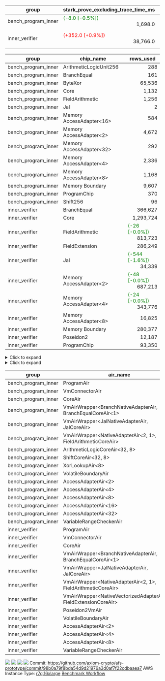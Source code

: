 | group | stark_prove_excluding_trace_time_ms | total_cells | total_cells_used | total_proof_time_ms | trace_gen_time_ms | verify_program_compile_ms |
| --- | --- | --- | --- | --- | --- | --- |
| bench_program_inner | <span style="color: green">(-8.0 [-0.5%])</span> <div style='text-align: right'>1,698.0</div>  | <div style='text-align: right'>4,197,724</div>  | <div style='text-align: right'>552,112</div>  | <span style="color: green">(-8.0 [-0.5%])</span> <div style='text-align: right'>1,741.0</div>  | <div style='text-align: right'>43.0</div>  |  |
| inner_verifier | <span style="color: red">(+352.0 [+0.9%])</span> <div style='text-align: right'>38,766.0</div>  | <div style='text-align: right'>322,043,928</div>  | <span style="color: green">(-7,060 [-0.0%])</span> <div style='text-align: right'>138,528,066</div>  | <span style="color: red">(+335.0 [+0.8%])</span> <div style='text-align: right'>44,713.0</div>  | <span style="color: green">(-17.0 [-0.3%])</span> <div style='text-align: right'>5,947.0</div>  | <span style="color: red">(+3.0 [+0.7%])</span> <div style='text-align: right'>423.0</div>  |

| group | chip_name | rows_used |
| --- | --- | --- |
| bench_program_inner | ArithmeticLogicUnit256 | <div style='text-align: right'>288</div>  |
| bench_program_inner | BranchEqual | <div style='text-align: right'>161</div>  |
| bench_program_inner | ByteXor | <div style='text-align: right'>65,536</div>  |
| bench_program_inner | Core | <div style='text-align: right'>1,132</div>  |
| bench_program_inner | FieldArithmetic | <div style='text-align: right'>1,256</div>  |
| bench_program_inner | Jal | <div style='text-align: right'>2</div>  |
| bench_program_inner | Memory AccessAdapter<16> | <div style='text-align: right'>584</div>  |
| bench_program_inner | Memory AccessAdapter<2> | <div style='text-align: right'>4,672</div>  |
| bench_program_inner | Memory AccessAdapter<32> | <div style='text-align: right'>292</div>  |
| bench_program_inner | Memory AccessAdapter<4> | <div style='text-align: right'>2,336</div>  |
| bench_program_inner | Memory AccessAdapter<8> | <div style='text-align: right'>1,168</div>  |
| bench_program_inner | Memory Boundary | <div style='text-align: right'>9,607</div>  |
| bench_program_inner | ProgramChip | <div style='text-align: right'>370</div>  |
| bench_program_inner | Shift256 | <div style='text-align: right'>96</div>  |
| inner_verifier | BranchEqual | <div style='text-align: right'>366,627</div>  |
| inner_verifier | Core | <div style='text-align: right'>1,293,724</div>  |
| inner_verifier | FieldArithmetic | <span style="color: green">(-26 [-0.0%])</span> <div style='text-align: right'>813,723</div>  |
| inner_verifier | FieldExtension | <div style='text-align: right'>286,249</div>  |
| inner_verifier | Jal | <span style="color: green">(-544 [-1.6%])</span> <div style='text-align: right'>34,339</div>  |
| inner_verifier | Memory AccessAdapter<2> | <span style="color: green">(-48 [-0.0%])</span> <div style='text-align: right'>687,213</div>  |
| inner_verifier | Memory AccessAdapter<4> | <span style="color: green">(-24 [-0.0%])</span> <div style='text-align: right'>343,776</div>  |
| inner_verifier | Memory AccessAdapter<8> | <div style='text-align: right'>16,825</div>  |
| inner_verifier | Memory Boundary | <div style='text-align: right'>280,377</div>  |
| inner_verifier | Poseidon2 | <div style='text-align: right'>12,187</div>  |
| inner_verifier | ProgramChip | <div style='text-align: right'>93,350</div>  |

<details>
<summary>Click to expand</summary>

| group | dsl_ir | opcode | frequency |
| --- | --- | --- | --- |
| bench_program_inner |  | JAL | <div style='text-align: right'>1</div>  |
| bench_program_inner |  | STOREW | <div style='text-align: right'>2</div>  |
| bench_program_inner | Add256 | ADD<32,8> | <div style='text-align: right'>64</div>  |
| bench_program_inner | AddVI | ADD | <div style='text-align: right'>448</div>  |
| bench_program_inner | Alloc | ADD | <div style='text-align: right'>388</div>  |
| bench_program_inner | Alloc | LOADW | <div style='text-align: right'>388</div>  |
| bench_program_inner | Alloc | MUL | <div style='text-align: right'>388</div>  |
| bench_program_inner | And256 | AND<32,8> | <div style='text-align: right'>32</div>  |
| bench_program_inner | EqualTo256 | EQ<32,8> | <div style='text-align: right'>32</div>  |
| bench_program_inner | For | ADD | <div style='text-align: right'>32</div>  |
| bench_program_inner | For | BNE | <div style='text-align: right'>33</div>  |
| bench_program_inner | For | JAL | <div style='text-align: right'>1</div>  |
| bench_program_inner | For | STOREW | <div style='text-align: right'>1</div>  |
| bench_program_inner | IfEqI | BNE | <div style='text-align: right'>128</div>  |
| bench_program_inner | ImmV | STOREW | <div style='text-align: right'>517</div>  |
| bench_program_inner | LessThanI256 | SLT<32,8> | <div style='text-align: right'>32</div>  |
| bench_program_inner | LessThanU256 | LT<32,8> | <div style='text-align: right'>32</div>  |
| bench_program_inner | LoadV | LOADW | <div style='text-align: right'>96</div>  |
| bench_program_inner | Or256 | OR<32,8> | <div style='text-align: right'>32</div>  |
| bench_program_inner | ShiftLeft256 | SLL<32,8> | <div style='text-align: right'>32</div>  |
| bench_program_inner | ShiftRightArith256 | SRA<32,8> | <div style='text-align: right'>32</div>  |
| bench_program_inner | ShiftRightLogic256 | SRL<32,8> | <div style='text-align: right'>32</div>  |
| bench_program_inner | StoreV | STOREW | <div style='text-align: right'>128</div>  |
| bench_program_inner | Sub256 | SUB<32,8> | <div style='text-align: right'>32</div>  |
| bench_program_inner | Xor256 | XOR<32,8> | <div style='text-align: right'>32</div>  |
| inner_verifier |  | JAL | <div style='text-align: right'>1</div>  |
| inner_verifier |  | STOREW | <div style='text-align: right'>2</div>  |
| inner_verifier | AddE | FE4ADD | <div style='text-align: right'>73,620</div>  |
| inner_verifier | AddEFFI | LOADW | <div style='text-align: right'>136</div>  |
| inner_verifier | AddEFFI | STOREW | <div style='text-align: right'>408</div>  |
| inner_verifier | AddEFI | ADD | <div style='text-align: right'>208</div>  |
| inner_verifier | AddEI | ADD | <div style='text-align: right'>27,052</div>  |
| inner_verifier | AddFI | ADD | <span style="color: green">(-26 [-0.1%])</span> <div style='text-align: right'>21,508</div>  |
| inner_verifier | AddV | ADD | <div style='text-align: right'>6,589</div>  |
| inner_verifier | AddVI | ADD | <div style='text-align: right'>153,490</div>  |
| inner_verifier | Alloc | ADD | <div style='text-align: right'>25,330</div>  |
| inner_verifier | Alloc | LOADW | <div style='text-align: right'>25,330</div>  |
| inner_verifier | Alloc | MUL | <div style='text-align: right'>15,360</div>  |
| inner_verifier | AssertEqE | BNE | <div style='text-align: right'>148</div>  |
| inner_verifier | AssertEqEI | BNE | <div style='text-align: right'>4</div>  |
| inner_verifier | AssertEqF | BNE | <div style='text-align: right'>4,054</div>  |
| inner_verifier | AssertEqV | BNE | <div style='text-align: right'>1,226</div>  |
| inner_verifier | AssertEqVI | BNE | <div style='text-align: right'>193</div>  |
| inner_verifier | CycleTrackerEnd | CT_END | <div style='text-align: right'>40,453</div>  |
| inner_verifier | CycleTrackerStart | CT_START | <div style='text-align: right'>40,453</div>  |
| inner_verifier | DivE | BBE4DIV | <div style='text-align: right'>63,725</div>  |
| inner_verifier | DivEIN | BBE4DIV | <div style='text-align: right'>42</div>  |
| inner_verifier | DivEIN | STOREW | <div style='text-align: right'>168</div>  |
| inner_verifier | DivFIN | DIV | <div style='text-align: right'>100</div>  |
| inner_verifier | For | ADD | <div style='text-align: right'>256,879</div>  |
| inner_verifier | For | BNE | <div style='text-align: right'>277,942</div>  |
| inner_verifier | For | JAL | <div style='text-align: right'>21,063</div>  |
| inner_verifier | For | LOADW | <div style='text-align: right'>1,155</div>  |
| inner_verifier | For | STOREW | <div style='text-align: right'>19,908</div>  |
| inner_verifier | HintBitsF | HINT_BITS | <div style='text-align: right'>22</div>  |
| inner_verifier | HintInputVec | HINT_INPUT | <div style='text-align: right'>9,970</div>  |
| inner_verifier | IfEq | BNE | <div style='text-align: right'>9,707</div>  |
| inner_verifier | IfEqI | BNE | <div style='text-align: right'>65,182</div>  |
| inner_verifier | IfEqI | JAL | <span style="color: green">(-544 [-3.9%])</span> <div style='text-align: right'>13,254</div>  |
| inner_verifier | IfNe | BEQ | <div style='text-align: right'>6,956</div>  |
| inner_verifier | IfNe | JAL | <div style='text-align: right'>21</div>  |
| inner_verifier | IfNeI | BEQ | <div style='text-align: right'>1,215</div>  |
| inner_verifier | ImmE | STOREW | <div style='text-align: right'>7,396</div>  |
| inner_verifier | ImmF | STOREW | <div style='text-align: right'>18,229</div>  |
| inner_verifier | ImmV | STOREW | <div style='text-align: right'>14,568</div>  |
| inner_verifier | LoadE | LOADW | <div style='text-align: right'>16,488</div>  |
| inner_verifier | LoadE | LOADW2 | <div style='text-align: right'>279,952</div>  |
| inner_verifier | LoadF | LOADW | <div style='text-align: right'>11,473</div>  |
| inner_verifier | LoadF | LOADW2 | <div style='text-align: right'>104,055</div>  |
| inner_verifier | LoadV | LOADW | <div style='text-align: right'>12,154</div>  |
| inner_verifier | LoadV | LOADW2 | <div style='text-align: right'>85,328</div>  |
| inner_verifier | MulE | BBE4MUL | <div style='text-align: right'>143,041</div>  |
| inner_verifier | MulEF | MUL | <div style='text-align: right'>1,764</div>  |
| inner_verifier | MulEFI | MUL | <div style='text-align: right'>544</div>  |
| inner_verifier | MulEI | BBE4MUL | <div style='text-align: right'>1,798</div>  |
| inner_verifier | MulEI | STOREW | <div style='text-align: right'>7,192</div>  |
| inner_verifier | MulF | MUL | <div style='text-align: right'>40,021</div>  |
| inner_verifier | MulFI | MUL | <div style='text-align: right'>16</div>  |
| inner_verifier | MulV | MUL | <div style='text-align: right'>682</div>  |
| inner_verifier | MulVI | MUL | <div style='text-align: right'>8,686</div>  |
| inner_verifier | NegE | MUL | <div style='text-align: right'>156</div>  |
| inner_verifier | Poseidon2CompressBabyBear | COMP_POS2 | <div style='text-align: right'>7,476</div>  |
| inner_verifier | Poseidon2PermuteBabyBear | PERM_POS2 | <div style='text-align: right'>4,711</div>  |
| inner_verifier | StoreE | STOREW | <div style='text-align: right'>11,292</div>  |
| inner_verifier | StoreE | STOREW2 | <div style='text-align: right'>13,844</div>  |
| inner_verifier | StoreF | STOREW | <div style='text-align: right'>15,404</div>  |
| inner_verifier | StoreF | STOREW2 | <div style='text-align: right'>36,554</div>  |
| inner_verifier | StoreHintWord | ADD | <div style='text-align: right'>102,647</div>  |
| inner_verifier | StoreHintWord | SHINTW | <div style='text-align: right'>113,299</div>  |
| inner_verifier | StoreV | STOREW | <div style='text-align: right'>1,454</div>  |
| inner_verifier | StoreV | STOREW2 | <div style='text-align: right'>26,919</div>  |
| inner_verifier | SubE | FE4SUB | <div style='text-align: right'>4,023</div>  |
| inner_verifier | SubEF | LOADW | <div style='text-align: right'>380,118</div>  |
| inner_verifier | SubEF | SUB | <div style='text-align: right'>126,706</div>  |
| inner_verifier | SubEFI | ADD | <div style='text-align: right'>568</div>  |
| inner_verifier | SubEI | ADD | <div style='text-align: right'>336</div>  |
| inner_verifier | SubV | SUB | <div style='text-align: right'>23,452</div>  |
| inner_verifier | SubVI | SUB | <div style='text-align: right'>1,272</div>  |
| inner_verifier | SubVIN | SUB | <div style='text-align: right'>357</div>  |

</details>

<details>
<summary>Click to expand</summary>

| group | air_name | dsl_ir | opcode | cells_used |
| --- | --- | --- | --- | --- |
| bench_program_inner | <JalNativeAdapterAir,JalCoreAir> |  | JAL | <div style='text-align: right'>10</div>  |
| bench_program_inner | Boundary |  | JAL | <div style='text-align: right'>19</div>  |
| bench_program_inner | Boundary |  | STOREW | <div style='text-align: right'>38</div>  |
| bench_program_inner | CoreAir |  | STOREW | <div style='text-align: right'>110</div>  |
| bench_program_inner | AccessAdapter<16> | Add256 | ADD<32,8> | <div style='text-align: right'>3,300</div>  |
| bench_program_inner | AccessAdapter<2> | Add256 | ADD<32,8> | <div style='text-align: right'>11,616</div>  |
| bench_program_inner | AccessAdapter<32> | Add256 | ADD<32,8> | <div style='text-align: right'>2,706</div>  |
| bench_program_inner | AccessAdapter<4> | Add256 | ADD<32,8> | <div style='text-align: right'>6,864</div>  |
| bench_program_inner | AccessAdapter<8> | Add256 | ADD<32,8> | <div style='text-align: right'>4,488</div>  |
| bench_program_inner | ArithmeticLogicCoreAir<32, 8> | Add256 | ADD<32,8> | <div style='text-align: right'>11,008</div>  |
| bench_program_inner | Boundary | Add256 | ADD<32,8> | <div style='text-align: right'>38,912</div>  |
| bench_program_inner | <NativeAdapterAir<2, 1>,FieldArithmeticCoreAir> | AddVI | ADD | <div style='text-align: right'>13,440</div>  |
| bench_program_inner | Boundary | AddVI | ADD | <div style='text-align: right'>38</div>  |
| bench_program_inner | <NativeAdapterAir<2, 1>,FieldArithmeticCoreAir> | Alloc | ADD | <div style='text-align: right'>11,640</div>  |
| bench_program_inner | Boundary | Alloc | LOADW | <div style='text-align: right'>285</div>  |
| bench_program_inner | CoreAir | Alloc | LOADW | <div style='text-align: right'>21,340</div>  |
| bench_program_inner | <NativeAdapterAir<2, 1>,FieldArithmeticCoreAir> | Alloc | MUL | <div style='text-align: right'>11,640</div>  |
| bench_program_inner | AccessAdapter<16> | And256 | AND<32,8> | <div style='text-align: right'>1,600</div>  |
| bench_program_inner | AccessAdapter<2> | And256 | AND<32,8> | <div style='text-align: right'>5,632</div>  |
| bench_program_inner | AccessAdapter<32> | And256 | AND<32,8> | <div style='text-align: right'>1,312</div>  |
| bench_program_inner | AccessAdapter<4> | And256 | AND<32,8> | <div style='text-align: right'>3,328</div>  |
| bench_program_inner | AccessAdapter<8> | And256 | AND<32,8> | <div style='text-align: right'>2,176</div>  |
| bench_program_inner | ArithmeticLogicCoreAir<32, 8> | And256 | AND<32,8> | <div style='text-align: right'>5,504</div>  |
| bench_program_inner | Boundary | And256 | AND<32,8> | <div style='text-align: right'>19,456</div>  |
| bench_program_inner | ArithmeticLogicCoreAir<32, 8> | EqualTo256 | EQ<32,8> | <div style='text-align: right'>5,504</div>  |
| bench_program_inner | Boundary | EqualTo256 | EQ<32,8> | <div style='text-align: right'>608</div>  |
| bench_program_inner | <NativeAdapterAir<2, 1>,FieldArithmeticCoreAir> | For | ADD | <div style='text-align: right'>960</div>  |
| bench_program_inner | <BranchNativeAdapterAir,BranchEqualCoreAir<1>> | For | BNE | <div style='text-align: right'>759</div>  |
| bench_program_inner | <JalNativeAdapterAir,JalCoreAir> | For | JAL | <div style='text-align: right'>10</div>  |
| bench_program_inner | Boundary | For | STOREW | <div style='text-align: right'>19</div>  |
| bench_program_inner | CoreAir | For | STOREW | <div style='text-align: right'>55</div>  |
| bench_program_inner | <BranchNativeAdapterAir,BranchEqualCoreAir<1>> | IfEqI | BNE | <div style='text-align: right'>2,944</div>  |
| bench_program_inner | Boundary | ImmV | STOREW | <div style='text-align: right'>2,717</div>  |
| bench_program_inner | CoreAir | ImmV | STOREW | <div style='text-align: right'>28,435</div>  |
| bench_program_inner | ArithmeticLogicCoreAir<32, 8> | LessThanI256 | SLT<32,8> | <div style='text-align: right'>5,504</div>  |
| bench_program_inner | Boundary | LessThanI256 | SLT<32,8> | <div style='text-align: right'>608</div>  |
| bench_program_inner | ArithmeticLogicCoreAir<32, 8> | LessThanU256 | LT<32,8> | <div style='text-align: right'>5,504</div>  |
| bench_program_inner | Boundary | LessThanU256 | LT<32,8> | <div style='text-align: right'>608</div>  |
| bench_program_inner | Boundary | LoadV | LOADW | <div style='text-align: right'>57</div>  |
| bench_program_inner | CoreAir | LoadV | LOADW | <div style='text-align: right'>5,280</div>  |
| bench_program_inner | AccessAdapter<16> | Or256 | OR<32,8> | <div style='text-align: right'>1,600</div>  |
| bench_program_inner | AccessAdapter<2> | Or256 | OR<32,8> | <div style='text-align: right'>5,632</div>  |
| bench_program_inner | AccessAdapter<32> | Or256 | OR<32,8> | <div style='text-align: right'>1,312</div>  |
| bench_program_inner | AccessAdapter<4> | Or256 | OR<32,8> | <div style='text-align: right'>3,328</div>  |
| bench_program_inner | AccessAdapter<8> | Or256 | OR<32,8> | <div style='text-align: right'>2,176</div>  |
| bench_program_inner | ArithmeticLogicCoreAir<32, 8> | Or256 | OR<32,8> | <div style='text-align: right'>5,504</div>  |
| bench_program_inner | Boundary | Or256 | OR<32,8> | <div style='text-align: right'>19,456</div>  |
| bench_program_inner | AccessAdapter<16> | ShiftLeft256 | SLL<32,8> | <div style='text-align: right'>1,600</div>  |
| bench_program_inner | AccessAdapter<2> | ShiftLeft256 | SLL<32,8> | <div style='text-align: right'>5,632</div>  |
| bench_program_inner | AccessAdapter<32> | ShiftLeft256 | SLL<32,8> | <div style='text-align: right'>1,312</div>  |
| bench_program_inner | AccessAdapter<4> | ShiftLeft256 | SLL<32,8> | <div style='text-align: right'>3,328</div>  |
| bench_program_inner | AccessAdapter<8> | ShiftLeft256 | SLL<32,8> | <div style='text-align: right'>2,176</div>  |
| bench_program_inner | Boundary | ShiftLeft256 | SLL<32,8> | <div style='text-align: right'>19,456</div>  |
| bench_program_inner | ShiftCoreAir<32, 8> | ShiftLeft256 | SLL<32,8> | <div style='text-align: right'>7,552</div>  |
| bench_program_inner | AccessAdapter<16> | ShiftRightArith256 | SRA<32,8> | <div style='text-align: right'>1,600</div>  |
| bench_program_inner | AccessAdapter<2> | ShiftRightArith256 | SRA<32,8> | <div style='text-align: right'>5,632</div>  |
| bench_program_inner | AccessAdapter<32> | ShiftRightArith256 | SRA<32,8> | <div style='text-align: right'>1,312</div>  |
| bench_program_inner | AccessAdapter<4> | ShiftRightArith256 | SRA<32,8> | <div style='text-align: right'>3,328</div>  |
| bench_program_inner | AccessAdapter<8> | ShiftRightArith256 | SRA<32,8> | <div style='text-align: right'>2,176</div>  |
| bench_program_inner | Boundary | ShiftRightArith256 | SRA<32,8> | <div style='text-align: right'>19,456</div>  |
| bench_program_inner | ShiftCoreAir<32, 8> | ShiftRightArith256 | SRA<32,8> | <div style='text-align: right'>7,552</div>  |
| bench_program_inner | AccessAdapter<16> | ShiftRightLogic256 | SRL<32,8> | <div style='text-align: right'>1,650</div>  |
| bench_program_inner | AccessAdapter<2> | ShiftRightLogic256 | SRL<32,8> | <div style='text-align: right'>5,808</div>  |
| bench_program_inner | AccessAdapter<32> | ShiftRightLogic256 | SRL<32,8> | <div style='text-align: right'>1,353</div>  |
| bench_program_inner | AccessAdapter<4> | ShiftRightLogic256 | SRL<32,8> | <div style='text-align: right'>3,432</div>  |
| bench_program_inner | AccessAdapter<8> | ShiftRightLogic256 | SRL<32,8> | <div style='text-align: right'>2,244</div>  |
| bench_program_inner | Boundary | ShiftRightLogic256 | SRL<32,8> | <div style='text-align: right'>19,456</div>  |
| bench_program_inner | ShiftCoreAir<32, 8> | ShiftRightLogic256 | SRL<32,8> | <div style='text-align: right'>7,552</div>  |
| bench_program_inner | Boundary | StoreV | STOREW | <div style='text-align: right'>2,432</div>  |
| bench_program_inner | CoreAir | StoreV | STOREW | <div style='text-align: right'>7,040</div>  |
| bench_program_inner | AccessAdapter<16> | Sub256 | SUB<32,8> | <div style='text-align: right'>1,650</div>  |
| bench_program_inner | AccessAdapter<2> | Sub256 | SUB<32,8> | <div style='text-align: right'>5,808</div>  |
| bench_program_inner | AccessAdapter<32> | Sub256 | SUB<32,8> | <div style='text-align: right'>1,353</div>  |
| bench_program_inner | AccessAdapter<4> | Sub256 | SUB<32,8> | <div style='text-align: right'>3,432</div>  |
| bench_program_inner | AccessAdapter<8> | Sub256 | SUB<32,8> | <div style='text-align: right'>2,244</div>  |
| bench_program_inner | ArithmeticLogicCoreAir<32, 8> | Sub256 | SUB<32,8> | <div style='text-align: right'>5,504</div>  |
| bench_program_inner | Boundary | Sub256 | SUB<32,8> | <div style='text-align: right'>19,456</div>  |
| bench_program_inner | AccessAdapter<16> | Xor256 | XOR<32,8> | <div style='text-align: right'>1,600</div>  |
| bench_program_inner | AccessAdapter<2> | Xor256 | XOR<32,8> | <div style='text-align: right'>5,632</div>  |
| bench_program_inner | AccessAdapter<32> | Xor256 | XOR<32,8> | <div style='text-align: right'>1,312</div>  |
| bench_program_inner | AccessAdapter<4> | Xor256 | XOR<32,8> | <div style='text-align: right'>3,328</div>  |
| bench_program_inner | AccessAdapter<8> | Xor256 | XOR<32,8> | <div style='text-align: right'>2,176</div>  |
| bench_program_inner | ArithmeticLogicCoreAir<32, 8> | Xor256 | XOR<32,8> | <div style='text-align: right'>5,504</div>  |
| bench_program_inner | Boundary | Xor256 | XOR<32,8> | <div style='text-align: right'>19,456</div>  |
| inner_verifier | <JalNativeAdapterAir,JalCoreAir> |  | JAL | <div style='text-align: right'>10</div>  |
| inner_verifier | Boundary |  | JAL | <div style='text-align: right'>19</div>  |
| inner_verifier | Boundary |  | STOREW | <div style='text-align: right'>38</div>  |
| inner_verifier | CoreAir |  | STOREW | <div style='text-align: right'>110</div>  |
| inner_verifier | <NativeVectorizedAdapterAir<4>,FieldExtensionCoreAir> | AddE | FE4ADD | <div style='text-align: right'>2,944,800</div>  |
| inner_verifier | AccessAdapter<2> | AddE | FE4ADD | <div style='text-align: right'>218,064</div>  |
| inner_verifier | AccessAdapter<4> | AddE | FE4ADD | <div style='text-align: right'>128,856</div>  |
| inner_verifier | Boundary | AddE | FE4ADD | <div style='text-align: right'>412,680</div>  |
| inner_verifier | AccessAdapter<2> | AddEFFI | LOADW | <div style='text-align: right'>957</div>  |
| inner_verifier | AccessAdapter<4> | AddEFFI | LOADW | <div style='text-align: right'>1,131</div>  |
| inner_verifier | Boundary | AddEFFI | LOADW | <div style='text-align: right'>456</div>  |
| inner_verifier | CoreAir | AddEFFI | LOADW | <div style='text-align: right'>7,480</div>  |
| inner_verifier | AccessAdapter<2> | AddEFFI | STOREW | <div style='text-align: right'>957</div>  |
| inner_verifier | Boundary | AddEFFI | STOREW | <div style='text-align: right'>1,368</div>  |
| inner_verifier | CoreAir | AddEFFI | STOREW | <div style='text-align: right'>22,440</div>  |
| inner_verifier | <NativeAdapterAir<2, 1>,FieldArithmeticCoreAir> | AddEFI | ADD | <div style='text-align: right'>6,240</div>  |
| inner_verifier | AccessAdapter<2> | AddEFI | ADD | <div style='text-align: right'>770</div>  |
| inner_verifier | AccessAdapter<4> | AddEFI | ADD | <div style='text-align: right'>455</div>  |
| inner_verifier | Boundary | AddEFI | ADD | <div style='text-align: right'>2,356</div>  |
| inner_verifier | <NativeAdapterAir<2, 1>,FieldArithmeticCoreAir> | AddEI | ADD | <div style='text-align: right'>811,560</div>  |
| inner_verifier | AccessAdapter<2> | AddEI | ADD | <span style="color: green">(-264 [-0.2%])</span> <div style='text-align: right'>160,292</div>  |
| inner_verifier | AccessAdapter<4> | AddEI | ADD | <span style="color: green">(-156 [-0.2%])</span> <div style='text-align: right'>94,718</div>  |
| inner_verifier | Boundary | AddEI | ADD | <div style='text-align: right'>350,740</div>  |
| inner_verifier | <NativeAdapterAir<2, 1>,FieldArithmeticCoreAir> | AddFI | ADD | <span style="color: green">(-780 [-0.1%])</span> <div style='text-align: right'>645,240</div>  |
| inner_verifier | Boundary | AddFI | ADD | <div style='text-align: right'>437</div>  |
| inner_verifier | <NativeAdapterAir<2, 1>,FieldArithmeticCoreAir> | AddV | ADD | <div style='text-align: right'>197,670</div>  |
| inner_verifier | Boundary | AddV | ADD | <div style='text-align: right'>38</div>  |
| inner_verifier | <NativeAdapterAir<2, 1>,FieldArithmeticCoreAir> | AddVI | ADD | <div style='text-align: right'>4,604,700</div>  |
| inner_verifier | Boundary | AddVI | ADD | <div style='text-align: right'>14,953</div>  |
| inner_verifier | <NativeAdapterAir<2, 1>,FieldArithmeticCoreAir> | Alloc | ADD | <div style='text-align: right'>759,900</div>  |
| inner_verifier | Boundary | Alloc | LOADW | <div style='text-align: right'>1,653</div>  |
| inner_verifier | CoreAir | Alloc | LOADW | <div style='text-align: right'>1,393,150</div>  |
| inner_verifier | <NativeAdapterAir<2, 1>,FieldArithmeticCoreAir> | Alloc | MUL | <div style='text-align: right'>460,800</div>  |
| inner_verifier | AccessAdapter<2> | Alloc | MUL | <div style='text-align: right'>22</div>  |
| inner_verifier | AccessAdapter<4> | Alloc | MUL | <div style='text-align: right'>26</div>  |
| inner_verifier | <BranchNativeAdapterAir,BranchEqualCoreAir<1>> | AssertEqE | BNE | <div style='text-align: right'>3,404</div>  |
| inner_verifier | AccessAdapter<2> | AssertEqE | BNE | <div style='text-align: right'>814</div>  |
| inner_verifier | AccessAdapter<4> | AssertEqE | BNE | <div style='text-align: right'>481</div>  |
| inner_verifier | <BranchNativeAdapterAir,BranchEqualCoreAir<1>> | AssertEqEI | BNE | <div style='text-align: right'>92</div>  |
| inner_verifier | AccessAdapter<2> | AssertEqEI | BNE | <div style='text-align: right'>22</div>  |
| inner_verifier | AccessAdapter<4> | AssertEqEI | BNE | <div style='text-align: right'>13</div>  |
| inner_verifier | <BranchNativeAdapterAir,BranchEqualCoreAir<1>> | AssertEqF | BNE | <div style='text-align: right'>93,242</div>  |
| inner_verifier | <BranchNativeAdapterAir,BranchEqualCoreAir<1>> | AssertEqV | BNE | <div style='text-align: right'>28,198</div>  |
| inner_verifier | <BranchNativeAdapterAir,BranchEqualCoreAir<1>> | AssertEqVI | BNE | <div style='text-align: right'>4,439</div>  |
| inner_verifier | CoreAir | CycleTrackerEnd | CT_END | <div style='text-align: right'>2,224,915</div>  |
| inner_verifier | CoreAir | CycleTrackerStart | CT_START | <div style='text-align: right'>2,224,915</div>  |
| inner_verifier | <NativeVectorizedAdapterAir<4>,FieldExtensionCoreAir> | DivE | BBE4DIV | <div style='text-align: right'>2,549,000</div>  |
| inner_verifier | AccessAdapter<2> | DivE | BBE4DIV | <div style='text-align: right'>2,787,862</div>  |
| inner_verifier | AccessAdapter<4> | DivE | BBE4DIV | <div style='text-align: right'>1,647,373</div>  |
| inner_verifier | <NativeVectorizedAdapterAir<4>,FieldExtensionCoreAir> | DivEIN | BBE4DIV | <div style='text-align: right'>1,680</div>  |
| inner_verifier | AccessAdapter<2> | DivEIN | BBE4DIV | <div style='text-align: right'>1,782</div>  |
| inner_verifier | AccessAdapter<4> | DivEIN | BBE4DIV | <div style='text-align: right'>1,053</div>  |
| inner_verifier | Boundary | DivEIN | BBE4DIV | <div style='text-align: right'>608</div>  |
| inner_verifier | AccessAdapter<2> | DivEIN | STOREW | <div style='text-align: right'>605</div>  |
| inner_verifier | AccessAdapter<4> | DivEIN | STOREW | <div style='text-align: right'>169</div>  |
| inner_verifier | CoreAir | DivEIN | STOREW | <div style='text-align: right'>9,240</div>  |
| inner_verifier | <NativeAdapterAir<2, 1>,FieldArithmeticCoreAir> | DivFIN | DIV | <div style='text-align: right'>3,000</div>  |
| inner_verifier | <NativeAdapterAir<2, 1>,FieldArithmeticCoreAir> | For | ADD | <div style='text-align: right'>7,706,370</div>  |
| inner_verifier | <BranchNativeAdapterAir,BranchEqualCoreAir<1>> | For | BNE | <div style='text-align: right'>6,392,666</div>  |
| inner_verifier | <JalNativeAdapterAir,JalCoreAir> | For | JAL | <div style='text-align: right'>210,630</div>  |
| inner_verifier | AccessAdapter<2> | For | JAL | <div style='text-align: right'>517</div>  |
| inner_verifier | AccessAdapter<4> | For | JAL | <div style='text-align: right'>611</div>  |
| inner_verifier | Boundary | For | LOADW | <div style='text-align: right'>399</div>  |
| inner_verifier | CoreAir | For | LOADW | <div style='text-align: right'>63,525</div>  |
| inner_verifier | Boundary | For | STOREW | <div style='text-align: right'>1,045</div>  |
| inner_verifier | CoreAir | For | STOREW | <div style='text-align: right'>1,094,940</div>  |
| inner_verifier | CoreAir | HintBitsF | HINT_BITS | <div style='text-align: right'>1,210</div>  |
| inner_verifier | CoreAir | HintInputVec | HINT_INPUT | <div style='text-align: right'>548,350</div>  |
| inner_verifier | <BranchNativeAdapterAir,BranchEqualCoreAir<1>> | IfEq | BNE | <div style='text-align: right'>223,261</div>  |
| inner_verifier | <BranchNativeAdapterAir,BranchEqualCoreAir<1>> | IfEqI | BNE | <div style='text-align: right'>1,499,186</div>  |
| inner_verifier | <JalNativeAdapterAir,JalCoreAir> | IfEqI | JAL | <span style="color: green">(-5,440 [-3.9%])</span> <div style='text-align: right'>132,540</div>  |
| inner_verifier | <BranchNativeAdapterAir,BranchEqualCoreAir<1>> | IfNe | BEQ | <div style='text-align: right'>159,988</div>  |
| inner_verifier | <JalNativeAdapterAir,JalCoreAir> | IfNe | JAL | <div style='text-align: right'>210</div>  |
| inner_verifier | <BranchNativeAdapterAir,BranchEqualCoreAir<1>> | IfNeI | BEQ | <div style='text-align: right'>27,945</div>  |
| inner_verifier | AccessAdapter<2> | ImmE | STOREW | <div style='text-align: right'>4,048</div>  |
| inner_verifier | AccessAdapter<4> | ImmE | STOREW | <div style='text-align: right'>2,392</div>  |
| inner_verifier | Boundary | ImmE | STOREW | <div style='text-align: right'>116,356</div>  |
| inner_verifier | CoreAir | ImmE | STOREW | <div style='text-align: right'>406,780</div>  |
| inner_verifier | Boundary | ImmF | STOREW | <div style='text-align: right'>2,337</div>  |
| inner_verifier | CoreAir | ImmF | STOREW | <div style='text-align: right'>1,002,595</div>  |
| inner_verifier | Boundary | ImmV | STOREW | <div style='text-align: right'>15,067</div>  |
| inner_verifier | CoreAir | ImmV | STOREW | <div style='text-align: right'>801,240</div>  |
| inner_verifier | AccessAdapter<2> | LoadE | LOADW | <div style='text-align: right'>66,814</div>  |
| inner_verifier | AccessAdapter<4> | LoadE | LOADW | <div style='text-align: right'>39,481</div>  |
| inner_verifier | Boundary | LoadE | LOADW | <div style='text-align: right'>5,244</div>  |
| inner_verifier | CoreAir | LoadE | LOADW | <div style='text-align: right'>906,840</div>  |
| inner_verifier | AccessAdapter<2> | LoadE | LOADW2 | <div style='text-align: right'>24,090</div>  |
| inner_verifier | AccessAdapter<4> | LoadE | LOADW2 | <div style='text-align: right'>14,235</div>  |
| inner_verifier | Boundary | LoadE | LOADW2 | <div style='text-align: right'>76</div>  |
| inner_verifier | CoreAir | LoadE | LOADW2 | <div style='text-align: right'>15,397,360</div>  |
| inner_verifier | AccessAdapter<2> | LoadF | LOADW | <div style='text-align: right'>22,176</div>  |
| inner_verifier | AccessAdapter<4> | LoadF | LOADW | <div style='text-align: right'>13,104</div>  |
| inner_verifier | AccessAdapter<8> | LoadF | LOADW | <div style='text-align: right'>8,568</div>  |
| inner_verifier | Boundary | LoadF | LOADW | <div style='text-align: right'>494</div>  |
| inner_verifier | CoreAir | LoadF | LOADW | <div style='text-align: right'>631,015</div>  |
| inner_verifier | AccessAdapter<2> | LoadF | LOADW2 | <div style='text-align: right'>605</div>  |
| inner_verifier | AccessAdapter<4> | LoadF | LOADW2 | <div style='text-align: right'>364</div>  |
| inner_verifier | AccessAdapter<8> | LoadF | LOADW2 | <div style='text-align: right'>391</div>  |
| inner_verifier | Boundary | LoadF | LOADW2 | <div style='text-align: right'>532</div>  |
| inner_verifier | CoreAir | LoadF | LOADW2 | <div style='text-align: right'>5,723,025</div>  |
| inner_verifier | Boundary | LoadV | LOADW | <div style='text-align: right'>13,737</div>  |
| inner_verifier | CoreAir | LoadV | LOADW | <div style='text-align: right'>668,470</div>  |
| inner_verifier | Boundary | LoadV | LOADW2 | <div style='text-align: right'>1,615</div>  |
| inner_verifier | CoreAir | LoadV | LOADW2 | <div style='text-align: right'>4,693,040</div>  |
| inner_verifier | <NativeVectorizedAdapterAir<4>,FieldExtensionCoreAir> | MulE | BBE4MUL | <div style='text-align: right'>5,721,640</div>  |
| inner_verifier | AccessAdapter<2> | MulE | BBE4MUL | <span style="color: green">(-264 [-0.1%])</span> <div style='text-align: right'>426,800</div>  |
| inner_verifier | AccessAdapter<4> | MulE | BBE4MUL | <span style="color: green">(-156 [-0.1%])</span> <div style='text-align: right'>252,200</div>  |
| inner_verifier | Boundary | MulE | BBE4MUL | <div style='text-align: right'>820,952</div>  |
| inner_verifier | <NativeAdapterAir<2, 1>,FieldArithmeticCoreAir> | MulEF | MUL | <div style='text-align: right'>52,920</div>  |
| inner_verifier | AccessAdapter<2> | MulEF | MUL | <div style='text-align: right'>8,536</div>  |
| inner_verifier | AccessAdapter<4> | MulEF | MUL | <div style='text-align: right'>5,044</div>  |
| inner_verifier | Boundary | MulEF | MUL | <div style='text-align: right'>1,216</div>  |
| inner_verifier | <NativeAdapterAir<2, 1>,FieldArithmeticCoreAir> | MulEFI | MUL | <div style='text-align: right'>16,320</div>  |
| inner_verifier | AccessAdapter<2> | MulEFI | MUL | <div style='text-align: right'>2,112</div>  |
| inner_verifier | AccessAdapter<4> | MulEFI | MUL | <div style='text-align: right'>1,248</div>  |
| inner_verifier | Boundary | MulEFI | MUL | <div style='text-align: right'>7,296</div>  |
| inner_verifier | <NativeVectorizedAdapterAir<4>,FieldExtensionCoreAir> | MulEI | BBE4MUL | <div style='text-align: right'>71,920</div>  |
| inner_verifier | AccessAdapter<2> | MulEI | BBE4MUL | <div style='text-align: right'>90,024</div>  |
| inner_verifier | AccessAdapter<4> | MulEI | BBE4MUL | <div style='text-align: right'>53,196</div>  |
| inner_verifier | Boundary | MulEI | BBE4MUL | <div style='text-align: right'>25,460</div>  |
| inner_verifier | AccessAdapter<2> | MulEI | STOREW | <div style='text-align: right'>39,314</div>  |
| inner_verifier | AccessAdapter<4> | MulEI | STOREW | <div style='text-align: right'>23,101</div>  |
| inner_verifier | Boundary | MulEI | STOREW | <div style='text-align: right'>57</div>  |
| inner_verifier | CoreAir | MulEI | STOREW | <div style='text-align: right'>395,560</div>  |
| inner_verifier | <NativeAdapterAir<2, 1>,FieldArithmeticCoreAir> | MulF | MUL | <div style='text-align: right'>1,200,630</div>  |
| inner_verifier | Boundary | MulF | MUL | <div style='text-align: right'>19</div>  |
| inner_verifier | <NativeAdapterAir<2, 1>,FieldArithmeticCoreAir> | MulFI | MUL | <div style='text-align: right'>480</div>  |
| inner_verifier | Boundary | MulFI | MUL | <div style='text-align: right'>19</div>  |
| inner_verifier | <NativeAdapterAir<2, 1>,FieldArithmeticCoreAir> | MulV | MUL | <div style='text-align: right'>20,460</div>  |
| inner_verifier | Boundary | MulV | MUL | <div style='text-align: right'>12,901</div>  |
| inner_verifier | <NativeAdapterAir<2, 1>,FieldArithmeticCoreAir> | MulVI | MUL | <div style='text-align: right'>260,580</div>  |
| inner_verifier | Boundary | MulVI | MUL | <div style='text-align: right'>133</div>  |
| inner_verifier | <NativeAdapterAir<2, 1>,FieldArithmeticCoreAir> | NegE | MUL | <div style='text-align: right'>4,680</div>  |
| inner_verifier | AccessAdapter<2> | NegE | MUL | <div style='text-align: right'>968</div>  |
| inner_verifier | AccessAdapter<4> | NegE | MUL | <div style='text-align: right'>572</div>  |
| inner_verifier | Boundary | NegE | MUL | <div style='text-align: right'>1,596</div>  |
| inner_verifier | AccessAdapter<2> | Poseidon2CompressBabyBear | COMP_POS2 | <div style='text-align: right'>301,224</div>  |
| inner_verifier | AccessAdapter<4> | Poseidon2CompressBabyBear | COMP_POS2 | <div style='text-align: right'>177,996</div>  |
| inner_verifier | AccessAdapter<8> | Poseidon2CompressBabyBear | COMP_POS2 | <div style='text-align: right'>116,382</div>  |
| inner_verifier | Poseidon2VmAir<BabyBear> | Poseidon2CompressBabyBear | COMP_POS2 | <div style='text-align: right'>3,124,968</div>  |
| inner_verifier | AccessAdapter<2> | Poseidon2PermuteBabyBear | PERM_POS2 | <div style='text-align: right'>253,759</div>  |
| inner_verifier | AccessAdapter<4> | Poseidon2PermuteBabyBear | PERM_POS2 | <div style='text-align: right'>151,047</div>  |
| inner_verifier | AccessAdapter<8> | Poseidon2PermuteBabyBear | PERM_POS2 | <div style='text-align: right'>99,824</div>  |
| inner_verifier | Poseidon2VmAir<BabyBear> | Poseidon2PermuteBabyBear | PERM_POS2 | <div style='text-align: right'>1,969,198</div>  |
| inner_verifier | AccessAdapter<2> | StoreE | STOREW | <div style='text-align: right'>7,898</div>  |
| inner_verifier | AccessAdapter<4> | StoreE | STOREW | <div style='text-align: right'>4,667</div>  |
| inner_verifier | Boundary | StoreE | STOREW | <div style='text-align: right'>214,548</div>  |
| inner_verifier | CoreAir | StoreE | STOREW | <div style='text-align: right'>621,060</div>  |
| inner_verifier | AccessAdapter<2> | StoreE | STOREW2 | <div style='text-align: right'>60,060</div>  |
| inner_verifier | AccessAdapter<4> | StoreE | STOREW2 | <div style='text-align: right'>35,490</div>  |
| inner_verifier | Boundary | StoreE | STOREW2 | <div style='text-align: right'>28,424</div>  |
| inner_verifier | CoreAir | StoreE | STOREW2 | <div style='text-align: right'>761,420</div>  |
| inner_verifier | Boundary | StoreF | STOREW | <div style='text-align: right'>292,676</div>  |
| inner_verifier | CoreAir | StoreF | STOREW | <div style='text-align: right'>847,220</div>  |
| inner_verifier | AccessAdapter<2> | StoreF | STOREW2 | <div style='text-align: right'>153,307</div>  |
| inner_verifier | AccessAdapter<4> | StoreF | STOREW2 | <div style='text-align: right'>91,689</div>  |
| inner_verifier | AccessAdapter<8> | StoreF | STOREW2 | <div style='text-align: right'>60,860</div>  |
| inner_verifier | Boundary | StoreF | STOREW2 | <div style='text-align: right'>59,812</div>  |
| inner_verifier | CoreAir | StoreF | STOREW2 | <div style='text-align: right'>2,010,470</div>  |
| inner_verifier | <NativeAdapterAir<2, 1>,FieldArithmeticCoreAir> | StoreHintWord | ADD | <div style='text-align: right'>3,079,410</div>  |
| inner_verifier | Boundary | StoreHintWord | SHINTW | <div style='text-align: right'>2,152,681</div>  |
| inner_verifier | CoreAir | StoreHintWord | SHINTW | <div style='text-align: right'>6,231,445</div>  |
| inner_verifier | Boundary | StoreV | STOREW | <div style='text-align: right'>27,626</div>  |
| inner_verifier | CoreAir | StoreV | STOREW | <div style='text-align: right'>79,970</div>  |
| inner_verifier | Boundary | StoreV | STOREW2 | <div style='text-align: right'>507,186</div>  |
| inner_verifier | CoreAir | StoreV | STOREW2 | <div style='text-align: right'>1,480,545</div>  |
| inner_verifier | <NativeVectorizedAdapterAir<4>,FieldExtensionCoreAir> | SubE | FE4SUB | <div style='text-align: right'>160,920</div>  |
| inner_verifier | AccessAdapter<2> | SubE | FE4SUB | <div style='text-align: right'>134,090</div>  |
| inner_verifier | AccessAdapter<4> | SubE | FE4SUB | <div style='text-align: right'>79,235</div>  |
| inner_verifier | Boundary | SubE | FE4SUB | <div style='text-align: right'>208,772</div>  |
| inner_verifier | AccessAdapter<2> | SubEF | LOADW | <div style='text-align: right'>1,393,766</div>  |
| inner_verifier | CoreAir | SubEF | LOADW | <div style='text-align: right'>20,906,490</div>  |
| inner_verifier | <NativeAdapterAir<2, 1>,FieldArithmeticCoreAir> | SubEF | SUB | <div style='text-align: right'>3,801,180</div>  |
| inner_verifier | AccessAdapter<2> | SubEF | SUB | <div style='text-align: right'>1,393,766</div>  |
| inner_verifier | AccessAdapter<4> | SubEF | SUB | <div style='text-align: right'>1,647,178</div>  |
| inner_verifier | <NativeAdapterAir<2, 1>,FieldArithmeticCoreAir> | SubEFI | ADD | <div style='text-align: right'>17,040</div>  |
| inner_verifier | AccessAdapter<2> | SubEFI | ADD | <div style='text-align: right'>506</div>  |
| inner_verifier | AccessAdapter<4> | SubEFI | ADD | <div style='text-align: right'>299</div>  |
| inner_verifier | Boundary | SubEFI | ADD | <div style='text-align: right'>8,892</div>  |
| inner_verifier | <NativeAdapterAir<2, 1>,FieldArithmeticCoreAir> | SubEI | ADD | <div style='text-align: right'>10,080</div>  |
| inner_verifier | AccessAdapter<2> | SubEI | ADD | <div style='text-align: right'>2,816</div>  |
| inner_verifier | AccessAdapter<4> | SubEI | ADD | <div style='text-align: right'>1,664</div>  |
| inner_verifier | Boundary | SubEI | ADD | <div style='text-align: right'>1,216</div>  |
| inner_verifier | <NativeAdapterAir<2, 1>,FieldArithmeticCoreAir> | SubV | SUB | <div style='text-align: right'>703,560</div>  |
| inner_verifier | Boundary | SubV | SUB | <div style='text-align: right'>76</div>  |
| inner_verifier | <NativeAdapterAir<2, 1>,FieldArithmeticCoreAir> | SubVI | SUB | <div style='text-align: right'>38,160</div>  |
| inner_verifier | Boundary | SubVI | SUB | <div style='text-align: right'>13,357</div>  |
| inner_verifier | <NativeAdapterAir<2, 1>,FieldArithmeticCoreAir> | SubVIN | SUB | <div style='text-align: right'>10,710</div>  |

</details>

| group | air_name | cells | constraints | interactions | main_cols | perm_cols | prep_cols | quotient_deg | rows |
| --- | --- | --- | --- | --- | --- | --- | --- | --- | --- |
| bench_program_inner | ProgramAir | <div style='text-align: right'>9,216</div>  | <div style='text-align: right'>4</div>  | <div style='text-align: right'>1</div>  | <div style='text-align: right'>10</div>  | <div style='text-align: right'>8</div>  |  | <div style='text-align: right'>1</div>  | <div style='text-align: right'>512</div>  |
| bench_program_inner | VmConnectorAir | <div style='text-align: right'>32</div>  | <div style='text-align: right'>8</div>  | <div style='text-align: right'>3</div>  | <div style='text-align: right'>4</div>  | <div style='text-align: right'>12</div>  | <div style='text-align: right'>1</div>  | <div style='text-align: right'>2</div>  | <div style='text-align: right'>2</div>  |
| bench_program_inner | CoreAir | <div style='text-align: right'>202,752</div>  | <div style='text-align: right'>83</div>  | <div style='text-align: right'>19</div>  | <div style='text-align: right'>55</div>  | <div style='text-align: right'>44</div>  |  | <div style='text-align: right'>2</div>  | <div style='text-align: right'>2,048</div>  |
| bench_program_inner | VmAirWrapper<BranchNativeAdapterAir, BranchEqualCoreAir<1> | <div style='text-align: right'>18,176</div>  | <div style='text-align: right'>28</div>  | <div style='text-align: right'>11</div>  | <div style='text-align: right'>23</div>  | <div style='text-align: right'>48</div>  |  | <div style='text-align: right'>2</div>  | <div style='text-align: right'>256</div>  |
| bench_program_inner | VmAirWrapper<JalNativeAdapterAir, JalCoreAir> | <div style='text-align: right'>60</div>  | <div style='text-align: right'>8</div>  | <div style='text-align: right'>7</div>  | <div style='text-align: right'>10</div>  | <div style='text-align: right'>20</div>  |  | <div style='text-align: right'>2</div>  | <div style='text-align: right'>2</div>  |
| bench_program_inner | VmAirWrapper<NativeAdapterAir<2, 1>, FieldArithmeticCoreAir> | <div style='text-align: right'>135,168</div>  | <div style='text-align: right'>27</div>  | <div style='text-align: right'>15</div>  | <div style='text-align: right'>30</div>  | <div style='text-align: right'>36</div>  |  | <div style='text-align: right'>2</div>  | <div style='text-align: right'>2,048</div>  |
| bench_program_inner | ArithmeticLogicCoreAir<32, 8> | <div style='text-align: right'>223,232</div>  | <div style='text-align: right'>187</div>  | <div style='text-align: right'>65</div>  | <div style='text-align: right'>172</div>  | <div style='text-align: right'>264</div>  |  | <div style='text-align: right'>2</div>  | <div style='text-align: right'>512</div>  |
| bench_program_inner | ShiftCoreAir<32, 8> | <div style='text-align: right'>54,784</div>  | <div style='text-align: right'>3,193</div>  | <div style='text-align: right'>93</div>  | <div style='text-align: right'>236</div>  | <div style='text-align: right'>192</div>  |  | <div style='text-align: right'>2</div>  | <div style='text-align: right'>128</div>  |
| bench_program_inner | XorLookupAir<8> | <div style='text-align: right'>589,824</div>  | <div style='text-align: right'>4</div>  | <div style='text-align: right'>1</div>  | <div style='text-align: right'>1</div>  | <div style='text-align: right'>8</div>  | <div style='text-align: right'>3</div>  | <div style='text-align: right'>1</div>  | <div style='text-align: right'>65,536</div>  |
| bench_program_inner | VolatileBoundaryAir | <div style='text-align: right'>573,440</div>  | <div style='text-align: right'>21</div>  | <div style='text-align: right'>6</div>  | <div style='text-align: right'>19</div>  | <div style='text-align: right'>16</div>  |  | <div style='text-align: right'>2</div>  | <div style='text-align: right'>16,384</div>  |
| bench_program_inner | AccessAdapterAir<2> | <div style='text-align: right'>573,440</div>  | <div style='text-align: right'>14</div>  | <div style='text-align: right'>5</div>  | <div style='text-align: right'>11</div>  | <div style='text-align: right'>24</div>  |  | <div style='text-align: right'>2</div>  | <div style='text-align: right'>16,384</div>  |
| bench_program_inner | AccessAdapterAir<4> | <div style='text-align: right'>303,104</div>  | <div style='text-align: right'>14</div>  | <div style='text-align: right'>5</div>  | <div style='text-align: right'>13</div>  | <div style='text-align: right'>24</div>  |  | <div style='text-align: right'>2</div>  | <div style='text-align: right'>8,192</div>  |
| bench_program_inner | AccessAdapterAir<8> | <div style='text-align: right'>167,936</div>  | <div style='text-align: right'>14</div>  | <div style='text-align: right'>5</div>  | <div style='text-align: right'>17</div>  | <div style='text-align: right'>24</div>  |  | <div style='text-align: right'>2</div>  | <div style='text-align: right'>4,096</div>  |
| bench_program_inner | AccessAdapterAir<16> | <div style='text-align: right'>100,352</div>  | <div style='text-align: right'>14</div>  | <div style='text-align: right'>5</div>  | <div style='text-align: right'>25</div>  | <div style='text-align: right'>24</div>  |  | <div style='text-align: right'>2</div>  | <div style='text-align: right'>2,048</div>  |
| bench_program_inner | AccessAdapterAir<32> | <div style='text-align: right'>66,560</div>  | <div style='text-align: right'>14</div>  | <div style='text-align: right'>5</div>  | <div style='text-align: right'>41</div>  | <div style='text-align: right'>24</div>  |  | <div style='text-align: right'>2</div>  | <div style='text-align: right'>1,024</div>  |
| bench_program_inner | VariableRangeCheckerAir | <div style='text-align: right'>1,179,648</div>  | <div style='text-align: right'>4</div>  | <div style='text-align: right'>1</div>  | <div style='text-align: right'>1</div>  | <div style='text-align: right'>8</div>  | <div style='text-align: right'>2</div>  | <div style='text-align: right'>1</div>  | <div style='text-align: right'>131,072</div>  |
| inner_verifier | ProgramAir | <div style='text-align: right'>2,359,296</div>  | <div style='text-align: right'>4</div>  | <div style='text-align: right'>1</div>  | <div style='text-align: right'>10</div>  | <div style='text-align: right'>8</div>  |  | <div style='text-align: right'>1</div>  | <div style='text-align: right'>131,072</div>  |
| inner_verifier | VmConnectorAir | <div style='text-align: right'>24</div>  | <div style='text-align: right'>7</div>  | <div style='text-align: right'>3</div>  | <div style='text-align: right'>4</div>  | <div style='text-align: right'>8</div>  | <div style='text-align: right'>1</div>  | <div style='text-align: right'>4</div>  | <div style='text-align: right'>2</div>  |
| inner_verifier | CoreAir | <div style='text-align: right'>157,286,400</div>  | <div style='text-align: right'>77</div>  | <div style='text-align: right'>19</div>  | <div style='text-align: right'>55</div>  | <div style='text-align: right'>20</div>  |  | <div style='text-align: right'>8</div>  | <div style='text-align: right'>2,097,152</div>  |
| inner_verifier | VmAirWrapper<BranchNativeAdapterAir, BranchEqualCoreAir<1> | <div style='text-align: right'>22,544,384</div>  | <div style='text-align: right'>21</div>  | <div style='text-align: right'>11</div>  | <div style='text-align: right'>23</div>  | <div style='text-align: right'>20</div>  |  | <div style='text-align: right'>4</div>  | <div style='text-align: right'>524,288</div>  |
| inner_verifier | VmAirWrapper<JalNativeAdapterAir, JalCoreAir> | <div style='text-align: right'>1,441,792</div>  | <div style='text-align: right'>6</div>  | <div style='text-align: right'>7</div>  | <div style='text-align: right'>10</div>  | <div style='text-align: right'>12</div>  |  | <div style='text-align: right'>8</div>  | <div style='text-align: right'>65,536</div>  |
| inner_verifier | VmAirWrapper<NativeAdapterAir<2, 1>, FieldArithmeticCoreAir> | <div style='text-align: right'>48,234,496</div>  | <div style='text-align: right'>22</div>  | <div style='text-align: right'>15</div>  | <div style='text-align: right'>30</div>  | <div style='text-align: right'>16</div>  |  | <div style='text-align: right'>8</div>  | <div style='text-align: right'>1,048,576</div>  |
| inner_verifier | VmAirWrapper<NativeVectorizedAdapterAir<4>, FieldExtensionCoreAir> | <div style='text-align: right'>29,360,128</div>  | <div style='text-align: right'>22</div>  | <div style='text-align: right'>15</div>  | <div style='text-align: right'>40</div>  | <div style='text-align: right'>16</div>  |  | <div style='text-align: right'>8</div>  | <div style='text-align: right'>524,288</div>  |
| inner_verifier | Poseidon2VmAir<BabyBear> | <div style='text-align: right'>7,307,264</div>  | <div style='text-align: right'>374</div>  | <div style='text-align: right'>32</div>  | <div style='text-align: right'>418</div>  | <div style='text-align: right'>28</div>  |  | <div style='text-align: right'>8</div>  | <div style='text-align: right'>16,384</div>  |
| inner_verifier | VolatileBoundaryAir | <div style='text-align: right'>14,155,776</div>  | <div style='text-align: right'>19</div>  | <div style='text-align: right'>6</div>  | <div style='text-align: right'>19</div>  | <div style='text-align: right'>8</div>  |  | <div style='text-align: right'>8</div>  | <div style='text-align: right'>524,288</div>  |
| inner_verifier | AccessAdapterAir<2> | <div style='text-align: right'>24,117,248</div>  | <div style='text-align: right'>11</div>  | <div style='text-align: right'>5</div>  | <div style='text-align: right'>11</div>  | <div style='text-align: right'>12</div>  |  | <div style='text-align: right'>4</div>  | <div style='text-align: right'>1,048,576</div>  |
| inner_verifier | AccessAdapterAir<4> | <div style='text-align: right'>13,107,200</div>  | <div style='text-align: right'>11</div>  | <div style='text-align: right'>5</div>  | <div style='text-align: right'>13</div>  | <div style='text-align: right'>12</div>  |  | <div style='text-align: right'>4</div>  | <div style='text-align: right'>524,288</div>  |
| inner_verifier | AccessAdapterAir<8> | <div style='text-align: right'>950,272</div>  | <div style='text-align: right'>11</div>  | <div style='text-align: right'>5</div>  | <div style='text-align: right'>17</div>  | <div style='text-align: right'>12</div>  |  | <div style='text-align: right'>4</div>  | <div style='text-align: right'>32,768</div>  |
| inner_verifier | VariableRangeCheckerAir | <div style='text-align: right'>1,179,648</div>  | <div style='text-align: right'>4</div>  | <div style='text-align: right'>1</div>  | <div style='text-align: right'>1</div>  | <div style='text-align: right'>8</div>  | <div style='text-align: right'>2</div>  | <div style='text-align: right'>1</div>  | <div style='text-align: right'>131,072</div>  |



[![](https://axiom-public-data-staging-us-east-1.s3.us-east-1.amazonaws.com/benchmark/github/flamegraphs/98b0a79f8bda54d9d21976a3d0af7f22cdbaaea7/alu256_e2e.dsl_ir.opcode.air_name.cells_used.reverse.svg)](https://axiom-public-data-staging-us-east-1.s3.us-east-1.amazonaws.com/benchmark/github/flamegraphs/98b0a79f8bda54d9d21976a3d0af7f22cdbaaea7/alu256_e2e.dsl_ir.opcode.air_name.cells_used.reverse.svg)
[![](https://axiom-public-data-staging-us-east-1.s3.us-east-1.amazonaws.com/benchmark/github/flamegraphs/98b0a79f8bda54d9d21976a3d0af7f22cdbaaea7/alu256_e2e.dsl_ir.opcode.air_name.cells_used.svg)](https://axiom-public-data-staging-us-east-1.s3.us-east-1.amazonaws.com/benchmark/github/flamegraphs/98b0a79f8bda54d9d21976a3d0af7f22cdbaaea7/alu256_e2e.dsl_ir.opcode.air_name.cells_used.svg)
[![](https://axiom-public-data-staging-us-east-1.s3.us-east-1.amazonaws.com/benchmark/github/flamegraphs/98b0a79f8bda54d9d21976a3d0af7f22cdbaaea7/alu256_e2e.dsl_ir.opcode.frequency.reverse.svg)](https://axiom-public-data-staging-us-east-1.s3.us-east-1.amazonaws.com/benchmark/github/flamegraphs/98b0a79f8bda54d9d21976a3d0af7f22cdbaaea7/alu256_e2e.dsl_ir.opcode.frequency.reverse.svg)
[![](https://axiom-public-data-staging-us-east-1.s3.us-east-1.amazonaws.com/benchmark/github/flamegraphs/98b0a79f8bda54d9d21976a3d0af7f22cdbaaea7/alu256_e2e.dsl_ir.opcode.frequency.svg)](https://axiom-public-data-staging-us-east-1.s3.us-east-1.amazonaws.com/benchmark/github/flamegraphs/98b0a79f8bda54d9d21976a3d0af7f22cdbaaea7/alu256_e2e.dsl_ir.opcode.frequency.svg)
Commit: https://github.com/axiom-crypto/afs-prototype/commit/98b0a79f8bda54d9d21976a3d0af7f22cdbaaea7
AWS Instance Type: [r7g.16xlarge](https://instances.vantage.sh/aws/ec2/r7g.16xlarge)
[Benchmark Workflow](https://github.com/axiom-crypto/afs-prototype/actions/runs/11488483524)
